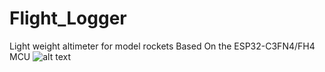 # Flight_Logger
Light weight altimeter for model rockets Based On the ESP32-C3FN4/FH4 MCU
![alt text](https://github.com/Sadteeto/Flight_Logger/blob/main/img/v1_2.jpg?raw=true)
